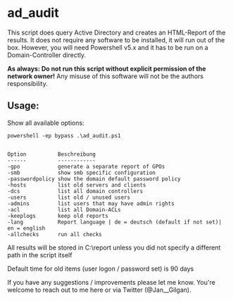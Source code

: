 # ad_audit

This script does query Active Directory and creates an HTML-Report of the results.
It does not require any software to be installed, it will run out of the box.
However, you will need Powershell v5.x and it has to be run on a Domain-Controller directly.

**As always: Do not run this script without explicit permission of the network owner!**
Any misuse of this software will not be the authors responsibility.

## Usage:

Show all available options:

`powershell -ep bypass .\ad_audit.ps1`

```

Option          Beschreibung
------          ------------
-gpo            generate a separate report of GPOs
-smb            show smb specific configuration
-passwordpolicy show the domain default password policy
-hosts          list old servers and clients
-dcs            list all domain controllers
-users          list old / unused users
-admins         list users that may have admin rights
-acl            list all Domain-ACLs
-keeplogs       keep old reports
-lang           Report language | de = deutsch (default if not set)| en = english
-allchecks      run all checks
```


All results will be stored in C:\report unless you did not specify a different path in the script itself

Default time for old items (user logon / password set) is 90 days


If you have any suggestions / improvements please let me know.
You're welcome to reach out to me here or via Twitter (@Jan__Gilgan).
